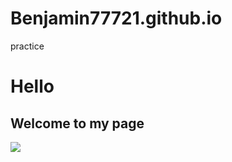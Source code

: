 # Benjamin77721.github.io
practice


<h1>Hello</h1>
<h2>Welcome to my page</h2>

<img src="https://prog-8.com/images/html/beginner/wanko.jpg">
